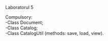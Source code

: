 Laboratorul 5

Compulsory:\
-Class Document;\
-Class Catalog;\
-Class CatalogUtil (methods: save, load, view).
